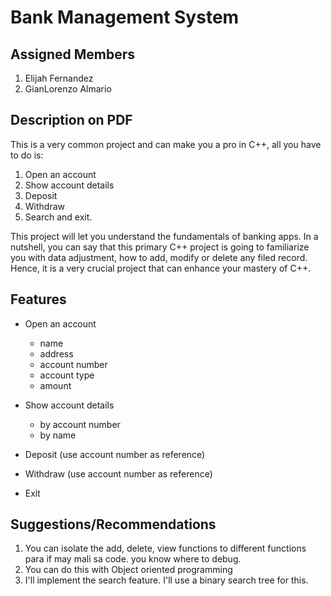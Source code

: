
# Bank Management System
## Assigned Members
1. Elijah Fernandez
2. GianLorenzo Almario
## Description on PDF
This is a very common project and can make you a pro in C++, all you have to do is:
1. Open an account
2. Show account details
3. Deposit
3. Withdraw
3. Search and exit.

This project will let you understand the fundamentals of banking apps. In a nutshell, you can say that this primary C++ project is going to familiarize you with data adjustment, how to add, modify or delete any filed record. Hence, it is a very crucial project that can enhance your
mastery of C++.

## Features
- Open an account
    - name
    - address
    - account number
    - account type
    - amount
- Show account details
    - by account number
    - by name
    
- Deposit (use account number as reference)
- Withdraw (use account number as reference)
- Exit

## Suggestions/Recommendations
1. You can isolate the add, delete, view functions to different functions para if may mali sa code. you know where to debug.
1. You can do this with Object oriented programming
1. I'll implement the search feature. I'll use a binary search tree for this.
